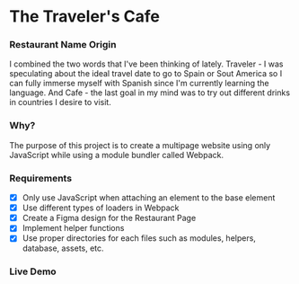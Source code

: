 # The Traveler's Cafe

### Restaurant Name Origin
I combined the two words that I've been thinking of lately. Traveler - I was speculating about the ideal travel date to go to Spain or Sout America so I can fully immerse myself with Spanish since I'm currently learning the language. And Cafe - the last goal in my mind was to try out different drinks in countries I desire to visit.

### Why?
The purpose of this project is to create a multipage website using only JavaScript while using a module bundler called Webpack.

### Requirements
- [X] Only use JavaScript when attaching an element to the base element
- [X] Use different types of loaders in Webpack
- [X] Create a Figma design for the Restaurant Page
- [X] Implement helper functions
- [X] Use proper directories for each files such as modules, helpers, database, assets, etc.

### Live Demo
